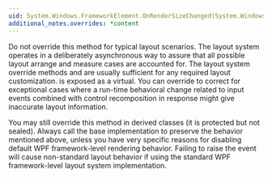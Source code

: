 ```yaml
---
uid: System.Windows.FrameworkElement.OnRenderSizeChanged(System.Windows.SizeChangedInfo)
additional_notes.overrides: *content
---
```


<p>Do not override this method for typical layout scenarios. The layout system operates in a deliberately asynchronous way to assure that all possible layout arrange and measure cases are accounted for. The layout system override methods <xref href="System.Windows.FrameworkElement.MeasureOverride(System.Windows.Size)"></xref> and <xref href="System.Windows.FrameworkElement.ArrangeOverride(System.Windows.Size)"></xref> are usually sufficient for any required layout customization. <xref href="System.Windows.FrameworkElement.OnRenderSizeChanged(System.Windows.SizeChangedInfo)"></xref> is exposed as a virtual. You can override <xref href="System.Windows.FrameworkElement.OnRenderSizeChanged(System.Windows.SizeChangedInfo)"></xref> to correct for exceptional cases where a run-time behavioral change related to input events combined with control recomposition in response might give inaccurate layout information.  
  
 You may still override this method in derived classes (it is protected but not sealed). Always call the base implementation to preserve the behavior mentioned above, unless you have very specific reasons for disabling default WPF framework-level rendering behavior. Failing to raise the <xref href="System.Windows.FrameworkElement.SizeChanged"></xref> event will cause non-standard layout behavior if using the standard WPF framework-level layout system implementation.</p>


